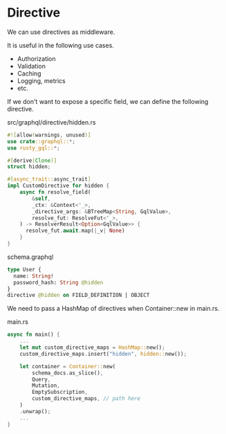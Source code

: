 # Directive

We can use directives as middleware.

It is useful in the following use cases.

- Authorization
- Validation
- Caching
- Logging, metrics
- etc.

If we don't want to expose a specific field, we can define the following directive.

src/graphql/directive/hidden.rs

```rust
#![allow(warnings, unused)]
use crate::graphql::*;
use rusty_gql::*;

#[derive(Clone)]
struct hidden;

#[async_trait::async_trait]
impl CustomDirective for hidden {
    async fn resolve_field(
        &self,
        _ctx: &Context<'_>,
        _directive_args: &BTreeMap<String, GqlValue>,
        resolve_fut: ResolveFut<'_>,
    ) -> ResolverResult<Option<GqlValue>> {
      resolve_fut.await.map(|_v| None)
    }
}
```

schema.graphql

```graphql
type User {
  name: String!
  password_hash: String @hidden
}
directive @hidden on FIELD_DEFINITION | OBJECT
```

We need to pass a HashMap of directives when Container::new in main.rs.

main.rs

```rust
async fn main() {
    ...
    let mut custom_directive_maps = HashMap::new();
    custom_directive_maps.insert("hidden", hidden::new());

    let container = Container::new(
        schema_docs.as_slice(),
        Query,
        Mutation,
        EmptySubscription,
        custom_directive_maps, // path here
    )
    .unwrap();
    ...
}
```

